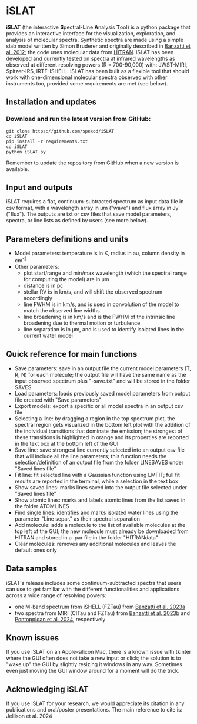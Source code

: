 # iSLAT
**iSLAT** (the **i**nteractive **S**pectral-**L**ine **A**nalysis 
**T**ool) is a python package that provides an interactive interface
for the visualization, exploration, and analysis of molecular spectra.
Synthetic spectra are made using a simple slab model written by Simon 
Bruderer and originally described in [Banzatti et al. 2012](https://ui.adsabs.harvard.edu/abs/2012ApJ...745...90B/abstract);
the code uses molecular data from [HITRAN](https://hitran.org/).
iSLAT has been developed and currently tested on spectra at infrared wavelengths 
as observed at different resolving powers (R = 700-90,000) with: 
JWST-MIRI, Spitzer-IRS, IRTF-ISHELL. iSLAT has been built as a flexible
tool that should work with one-dimensional molecular spectra observed 
with other instruments too, provided some requirements are met (see below).

## Installation and updates

### Download and run the latest version from GitHub:

    git clone https://github.com/spexod/iSLAT
    cd iSLAT
    pip install -r requirements.txt
    cd iSLAT
    python iSLAT.py

Remember to update the repository from GitHub when a new version is available.

## Input and outputs
iSLAT requires a flat, continuum-subtracted spectrum as input data 
file in csv format, with a wavelength array in μm ("wave") and flux 
array in Jy ("flux").
The outputs are txt or csv files that save model parameters, spectra,
or line lists as defined by users (see more below).

## Parameters definitions and units
- Model parameters: temperature is in K, radius in au, column density
in cm<sup>-2</sup> 
- Other parameters: 
  - plot start/range and min/max wavelength (which the spectral range
  for computing the model) are in μm
  - distance is in pc
  - stellar RV is in km/s, and will shift the observed spectrum accordingly
  - line FWHM is in km/s, and is used in convolution of the model to
  match the observed line widths
  - line broadening is in km/s and is the FWHM of the intrinsic line
  broadening due to thermal motion or turbulence
  - line separation is in μm, and is used to identify isolated lines
  in the current water model

## Quick reference for main functions
- Save parameters: save in an output file the current model parameters 
(T, R, N) for each molecule; the output file will have the same name 
as the input observed spectrum plus "-save.txt" and will be stored in
the folder SAVES
- Load parameters: loads previously saved model parameters from output
file created with "Save parameters"
- Export models: export a specific or all model spectra in an output 
csv file
- Selecting a line: by dragging a region in the top spectrum plot, the
spectral region gets visualized in the bottom left plot with the 
addition of the individual transitions that dominate the emission;
the strongest of these transitions is highlighted in orange and its
properties are reported in the text box at the bottom left of the GUI
- Save line: save strongest line currently selected into an output 
csv file that will include all the line parameters; this function
needs the selection/definition of an output file from the folder 
LINESAVES under "Saved lines file"
- Fit line: fit selected line with a Gaussian function using LMFIT;
full fit results are reported in the terminal, while a selection in
the text box
- Show saved lines: marks lines saved into the output file selected 
under "Saved lines file"
- Show atomic lines: marks and labels atomic lines from the list 
saved in the folder ATOMLINES
- Find single lines: identifies and marks isolated water lines using
the parameter "Line separ." as their spectral separation
- Add molecule: adds a molecule to the list of available molecules
at the top left of the GUI; the new molecule must already be downloaded
from HITRAN and stored in a .par file in the folder "HITRANdata"
- Clear molecules: removes any additional molecules and leaves the 
default ones only

## Data samples
iSLAT's release includes some continuum-subtracted spectra that
users can use to get familiar with the different functionalities 
and applications across a wide range of resolving powers:
- one M-band spectrum from iSHELL (FZTau) from [Banzatti et al. 2023a](https://ui.adsabs.harvard.edu/abs/2023AJ....165...72B/abstract)
- two spectra from MIRI (CITau and FZTau) from [Banzatti et al. 2023b](https://ui.adsabs.harvard.edu/abs/2023ApJ...957L..22B/abstract)
and [Pontoppidan et al. 2024](https://ui.adsabs.harvard.edu/abs/2023arXiv231117020P/abstract), respectively

## Known issues
If you use iSLAT on an Apple-silicon Mac, there is a known issue with 
tkinter where the GUI often does not take a new input or click; the
solution is to "wake up" the GUI by slightly resizing it windows in 
any way. Sometimes even just moving the GUI window around for a 
moment will do the trick.

## Acknowledging iSLAT
If you use iSLAT for your research, we would appreciate its citation 
in any publications and oral/poster presentations. The main reference
to cite is: Jellison et al. 2024
